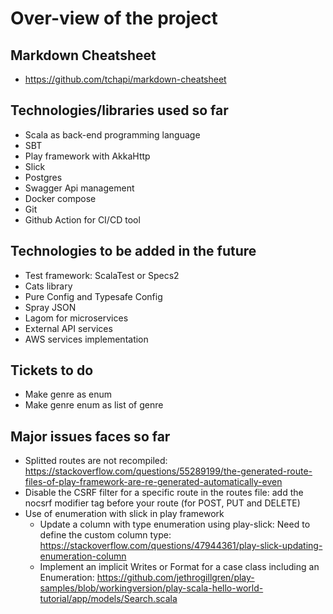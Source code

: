 # Over-view of the project

## Markdown Cheatsheet
- https://github.com/tchapi/markdown-cheatsheet
## Technologies/libraries used so far
- Scala as back-end programming language
- SBT
- Play framework with AkkaHttp
- Slick
- Postgres
- Swagger Api management
- Docker compose
- Git
- Github Action for CI/CD tool

## Technologies to be added in the future
- Test framework: ScalaTest or Specs2
- Cats library
- Pure Config and Typesafe Config
- Spray JSON
- Lagom for microservices 
- External API services 
- AWS services implementation

## Tickets to do
- Make genre as enum 
- Make genre enum as list of genre

## Major issues faces so far
- Splitted routes are not recompiled: https://stackoverflow.com/questions/55289199/the-generated-route-files-of-play-framework-are-re-generated-automatically-even
- Disable the CSRF filter for a specific route in the routes file: add the nocsrf modifier tag before your route (for POST, PUT and DELETE)
- Use of enumeration with slick in play framework
    - Update a column with type enumeration using play-slick: Need to define the custom column type: https://stackoverflow.com/questions/47944361/play-slick-updating-enumeration-column
    - Implement an implicit Writes or Format for a case class including an Enumeration: https://github.com/jethrogillgren/play-samples/blob/workingversion/play-scala-hello-world-tutorial/app/models/Search.scala